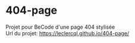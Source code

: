 # 404-page
Projet pour BeCode d'une page 404 stylisée  
Url du projet: https://leclercql.github.io/404-page/  